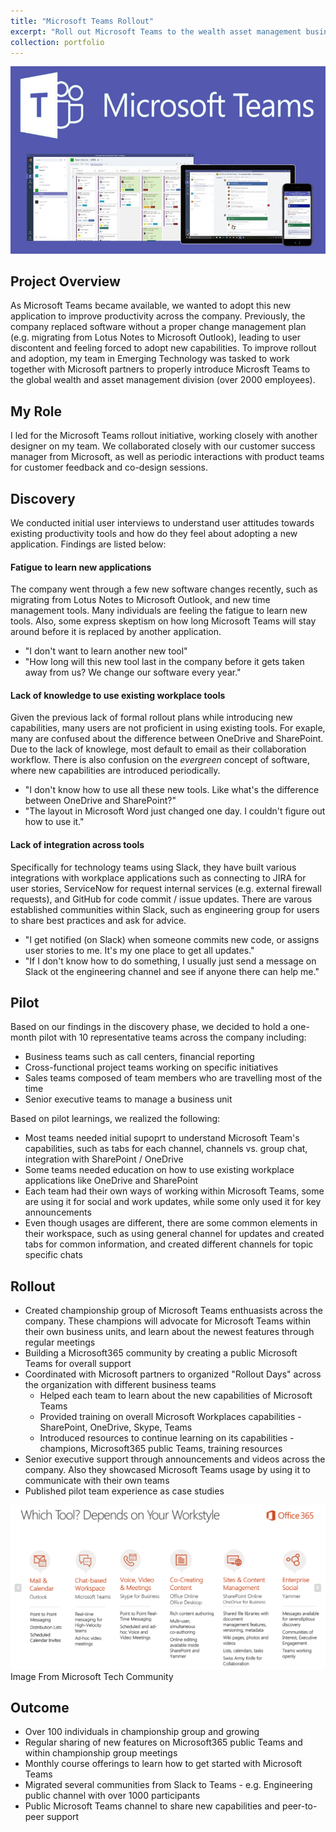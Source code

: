 ```yaml
---
title: "Microsoft Teams Rollout"
excerpt: "Roll out Microsoft Teams to the wealth asset management business unit <br/><img src='/images/MSTeams.jpg'>"
collection: portfolio
---
```


![](/images/MSTeams.jpg)

## Project Overview

As Microsoft Teams became available, we wanted to adopt this new application to improve productivity across the company. Previously, the company replaced software without a proper change management plan (e.g. migrating from Lotus Notes to Microsoft Outlook), leading to user discontent and feeling forced to adopt new capabilities. To improve rollout and adoption, my team in Emerging Technology was tasked to work together with Microsoft partners to properly introduce Microsft Teams to the global wealth and asset management division (over 2000 employees).

## My Role

I led for the Microsoft Teams rollout initiative, working closely with another designer on my team. We collaborated closely with our customer success manager from Microsoft, as well as periodic interactions with product teams for customer feedback and co-design sessions.

## Discovery

We conducted initial user interviews to understand user attitudes towards existing productivity tools and how do they feel about adopting a new application. Findings are listed below:

#### Fatigue to learn new applications

The company went through a few new software changes recently, such as migrating from Lotus Notes to Microsoft Outlook, and new time management tools. Many individuals are feeling the fatigue to learn new tools. Also, some express skeptism on how long Microsoft Teams will stay around before it is replaced by another application. 
* "I don't want to learn another new tool"
* "How long will this new tool last in the company before it gets taken away from us? We change our software every year."

#### Lack of knowledge to use existing workplace tools

Given the previous lack of formal rollout plans while introducing new capabilities, many users are not proficient in using existing tools. For exaple, many are confused about the difference between OneDrive and SharePoint. Due to the lack of knowlege, most default to email as their collaboration workflow. There is also confusion on the *evergreen* concept of software, where new capabilities are introduced periodically.
* "I don't know how to use all these new tools. Like what's the difference between OneDrive and SharePoint?"
* "The layout in Microsoft Word just changed one day. I couldn't figure out how to use it."

#### Lack of integration across tools

Specifically for technology teams using Slack, they have built various integrations with workplace applications such as connecting to JIRA for user stories, ServiceNow for request internal services (e.g. external firewall requests), and GitHub for code commit / issue updates. There are varous established communities within Slack, such as engineering group for users to share best practices and ask for advice.
* "I get notified (on Slack) when someone commits new code, or assigns user stories to me. It's my one place to get all updates."
* "If I don't know how to do something, I usually just send a message on Slack ot the engineering channel and see if anyone there can help me."

## Pilot

Based on our findings in the discovery phase, we decided to hold a one-month pilot with 10 representative teams across the company including:
* Business teams such as call centers, financial reporting
* Cross-functional project teams working on specific initiatives
* Sales teams composed of team members who are travelling most of the time
* Senior executive teams to manage a business unit

Based on pilot learnings, we realized the following:
* Most teams needed initial supoprt to understand Microsoft Team's capabilities, such as tabs for each channel, channels vs. group chat, integration with SharePoint / OneDrive
* Some teams needed education on how to use existing workplace applications like OneDrive and SharePoint
* Each team had their own ways of working within Microsoft Teams, some are using it for social and work updates, while some only used it for key announcements
* Even though usages are different, there are some common elements in their workspace, such as using general channel for updates and created tabs for common information, and created different channels for topic specific chats

## Rollout

* Created championship group of Microsoft Teams enthuasists across the company. These champions will advocate for Microsoft Teams within their own business units, and learn about the newest features through regular meetings
* Building a Microsoft365 community by creating a public Microsoft Teams for overall support
* Coordinated with Microsoft partners to organized "Rollout Days" across the organization with different business teams
    * Helped each team to learn about the new capabilities of Microsoft Teams 
    * Provided training on overall Microsoft Workplaces capabilities - SharePoint, OneDrive, Skype, Teams
    * Introduced resources to continue learning on its capabilities - champions, Microsoft365 public Teams, training resources
* Senior executive support through announcements and videos across the company. Also they showcased Microsoft Teams usage by using it to communicate with their own teams
* Published pilot team experience as case studies

![](/images/MSTeams%20365Tools.png)
Image From Microsoft Tech Community

## Outcome

* Over 100 individuals in championship group and growing
* Regular sharing of new features on Microsoft365 public Teams and within championship group meetings
* Monthly course offerings to learn how to get started with Microsoft Teams
* Migrated several communities from Slack to Teams - e.g. Engineering public channel with over 1000 participants
* Public Microsoft Teams channel to share new capabilities and peer-to-peer support